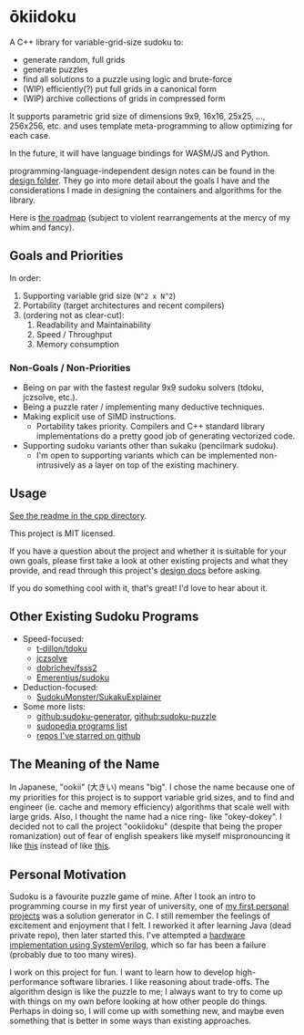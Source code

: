 # ōkiidoku

A C++ library for variable-grid-size sudoku to:

- generate random, full grids
- generate puzzles
- find all solutions to a puzzle using logic and brute-force
- (WIP) efficiently(?) put full grids in a canonical form
- (WIP) archive collections of grids in compressed form

It supports parametric grid size of dimensions 9x9, 16x16, 25x25, ..., 256x256, etc. and uses template meta-programming to allow optimizing for each case.

In the future, it will have language bindings for WASM/JS and Python.

programming-language-independent design notes can be found in the [design folder](./writings/design/). They go into more detail about the goals I have and the considerations I made in designing the containers and algorithms for the library.

Here is [the roadmap](./cpp/TODO.md#roadmap) (subject to violent rearrangements at the mercy of my whim and fancy).

## Goals and Priorities

In order:

1. Supporting variable grid size (`N^2 x N^2`)
1. Portability (target architectures and recent compilers)
1. (ordering not as clear-cut):
   1. Readability and Maintainability
   1. Speed / Throughput
   1. Memory consumption

### Non-Goals / Non-Priorities

- Being on par with the fastest regular 9x9 sudoku solvers (tdoku, jczsolve, etc.).
- Being a puzzle rater / implementing many deductive techniques.
- Making explicit use of SIMD instructions.
  - Portability takes priority. Compilers and C++ standard library implementations do a pretty good job of generating vectorized code.
- Supporting sudoku variants other than sukaku (pencilmark sudoku).
  - I'm open to supporting variants which can be implemented non-intrusively as a layer on top of the existing machinery.

## Usage

[See the readme in the cpp directory](./cpp/readme.md).

This project is MIT licensed.

If you have a question about the project and whether it is suitable for your own goals, please first take a look at other existing projects and what they provide, and read through this project's [design docs](./writings/design/) before asking.

If you do something cool with it, that's great! I'd love to hear about it.

## Other Existing Sudoku Programs

- Speed-focused:
  - [t-dillon/tdoku](https://t-dillon.github.io/tdoku/)
  - [jczsolve](http://forum.enjoysudoku.com/3-77us-solver-2-8g-cpu-testcase-17sodoku-t30470-210.html#p249309)
  - [dobrichev/fsss2](https://github.com/dobrichev/fsss2)
  - [Emerentius/sudoku](https://github.com/Emerentius/sudoku)
- Deduction-focused:
  - [SudokuMonster/SukakuExplainer](https://github.com/SudokuMonster/SukakuExplainer)
- Some more lists:
  - [github:sudoku-generator](https://github.com/topics/sudoku-generator), [github:sudoku-puzzle](https://github.com/topics/sudoku-puzzle)
  - [sudopedia programs list](http://sudopedia.enjoysudoku.com/Sudoku_Programs.html)
  - [repos I've starred on github](https://github.com/stars/david-fong/lists/sudoku)

## The Meaning of the Name

In Japanese, "ookii" (大きい) means "big". I chose the name because one of my priorities for this project is to support variable grid sizes, and to find and engineer (ie. cache and memory efficiency) algorithms that scale well with large grids. Also, I thought the name had a nice ring- like "okey-dokey". I decided not to call the project "ookiidoku" (despite that being the proper romanization) out of fear of english speakers like myself mispronouncing it like [this](https://en.wikipedia.org/wiki/Close_back_rounded_vowel) instead of like [this](https://en.wikipedia.org/wiki/Mid_back_rounded_vowel).

## Personal Motivation

Sudoku is a favourite puzzle game of mine. After I took an intro to programming course in my first year of university, one of [my first personal projects](https://github.com/david-fong/my-first-projects) was a solution generator in C. I still remember the feelings of excitement and enjoyment that I felt. I reworked it after learning Java (dead private repo), then later started this. I've attempted a [hardware implementation using SystemVerilog](https://github.com/david-fong/Sudoku-SV), which so far has been a failure (probably due to too many wires).

I work on this project for fun. I want to learn how to develop high-performance software libraries. I like reasoning about trade-offs. The algorithm design is like the puzzle to me; I always want to try to come up with things on my own before looking at how other people do things. Perhaps in doing so, I will come up with something new, and maybe even something that is better in some ways than existing approaches.
